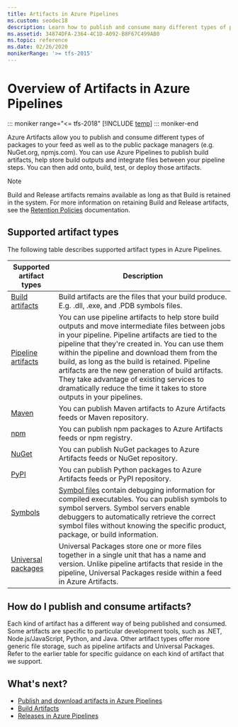 ```yaml
---
title: Artifacts in Azure Pipelines
ms.custom: seodec18
description: Learn how to publish and consume many different types of packages with Azure Pipelines
ms.assetid: 34874DFA-2364-4C1D-A092-B8F67C499AB0
ms.topic: reference
ms.date: 02/26/2020
monikerRange: '>= tfs-2015'
---
```


# Overview of Artifacts in Azure Pipelines

::: moniker range="<= tfs-2018"
[!INCLUDE [temp](../includes/concept-rename-note.md)]
::: moniker-end

Azure Artifacts allow you to publish and consume different types of packages to your feed as well as to the public package managers (e.g. NuGet.org, npmjs.com). You can use Azure Pipelines to publish build artifacts, help store build outputs and integrate files between your pipeline steps. You can then add onto, build, test, or deploy those artifacts.

> [!NOTE]
> Build and Release artifacts remains available as long as that Build is retained in the system. For more information on retaining Build and Release artifacts, see the [Retention Policies](../policies/retention.md) documentation.

## Supported artifact types

The following table describes supported artifact types in Azure Pipelines.

| Supported artifact types                              | Description                                                                                                                                                           |
|------------------------------------------------------ | ------------------------------------------------------------------------------------------------------------------------                                              |
| [Build artifacts](build-artifacts.md)                 | Build artifacts are the files that your build produce. E.g. .dll, .exe, and .PDB symbols files.             |
| [Pipeline artifacts](pipeline-artifacts.md) | You can use pipeline artifacts to help store build outputs and move intermediate files between jobs in your pipeline. Pipeline artifacts are tied to the pipeline that they're created in. You can use them within the pipeline and download them from the build, as long as the build is retained. Pipeline artifacts are the new generation of build artifacts. They take advantage of existing services to dramatically reduce the time it takes to store outputs in your pipelines.                                                                                                                                            |
| [Maven](maven.md)                          | You can publish Maven artifacts to Azure Artifacts feeds or Maven repository.                                          |
| [npm](npm.md)                              | You can publish npm packages to Azure Artifacts feeds or npm registry.                                                 |
| [NuGet](nuget.md)                          | You can publish NuGet packages to Azure Artifacts feeds or NuGet repository.                                           |
| [PyPI](pypi.md)                            | You can publish Python packages to Azure Artifacts feeds or PyPI repository.                                           |
| [Symbols](symbols.md)                      | [Symbol files](../../artifacts/concepts/symbols.md) contain debugging information for compiled executables. You can publish symbols to symbol servers. Symbol servers enable debuggers to automatically retrieve the correct symbol files without knowing the specific product, package, or build information.                                                                                                                                                    |
| [Universal packages](universal-packages.md)| Universal Packages store one or more files together in a single unit that has a name and version. Unlike pipeline artifacts that reside in the pipeline, Universal Packages reside within a feed in Azure Artifacts.                                                                    |
                 
## How do I publish and consume artifacts?

Each kind of artifact has a different way of being published and consumed. Some artifacts are specific to particular development tools, such as .NET, Node.js/JavaScript, Python, and Java. Other artifact types offer more generic file storage, such as pipeline artifacts and Universal Packages. Refer to the earlier table for specific guidance on each kind of artifact that we support.

## What's next?

- [Publish and download artifacts in Azure Pipelines](pipeline-artifacts.md)
- [Build Artifacts](build-artifacts.md)
- [Releases in Azure Pipelines](../release/releases.md)